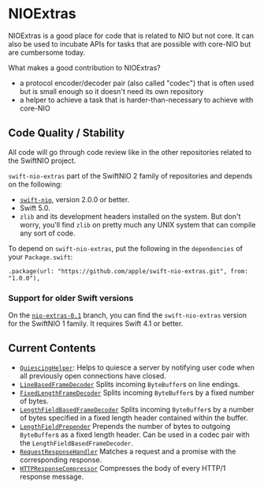 # NIOExtras

NIOExtras is a good place for code that is related to NIO but not core. It can also be used to incubate APIs for tasks that are possible with core-NIO but are cumbersome today.

What makes a good contribution to NIOExtras?

- a protocol encoder/decoder pair (also called "codec") that is often used but is small enough so it doesn't need its own repository
- a helper to achieve a task that is harder-than-necessary to achieve with core-NIO

## Code Quality / Stability

All code will go through code review like in the other repositories related to the SwiftNIO project.

`swift-nio-extras` part of the SwiftNIO 2 family of repositories and depends on the following:

- [`swift-nio`](https://github.com/apple/swift-nio), version 2.0.0 or better.
- Swift 5.0.
- `zlib` and its development headers installed on the system. But don't worry, you'll find `zlib` on pretty much any UNIX system that can compile any sort of code.

To depend on `swift-nio-extras`, put the following in the `dependencies` of your `Package.swift`:

    .package(url: "https://github.com/apple/swift-nio-extras.git", from: "1.0.0"),

### Support for older Swift versions

On the [`nio-extras-0.1`](https://github.com/apple/swift-nio-extras/tree/nio-extras-0.1) branch, you can find the `swift-nio-extras` version for the SwiftNIO 1 family. It requires Swift 4.1 or better.

## Current Contents

- [`QuiescingHelper`](Sources/NIOExtras/QuiescingHelper.swift): Helps to quiesce
  a server by notifying user code when all previously open connections have closed.
- [`LineBasedFrameDecoder`](Sources/NIOExtras/LineBasedFrameDecoder.swift) Splits incoming `ByteBuffer`s on line endings.
- [`FixedLengthFrameDecoder`](Sources/NIOExtras/FixedLengthFrameDecoder.swift) Splits incoming `ByteBuffer`s by a fixed number of bytes.
- [`LengthFieldBasedFrameDecoder`](Sources/NIOExtras/LengthFieldBasedFrameDecoder.swift) Splits incoming `ByteBuffer`s by a number of bytes specified in a fixed length header contained within the buffer.
- [`LengthFieldPrepender`](Sources/NIOExtras/LengthFieldBasedFrameDecoder.swift) Prepends the number of bytes to outgoing `ByteBuffer`s as a fixed length header. Can be used in a codec pair with the `LengthFieldBasedFrameDecoder`.
- [`RequestResponseHandler`](Sources/NIOExtras/RequestResponseHandler.swift) Matches a request and a promise with the corresponding response.
- [`HTTPResponseCompressor`](Sources/NIOHTTPCompression/HTTPResponseCompressor.swift) Compresses the body of every HTTP/1 response message.

